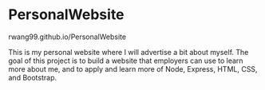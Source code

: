 # PersonalWebsite

rwang99.github.io/PersonalWebsite

This is my personal website where I will advertise a bit about myself. The goal of this project is to build a website that employers can use to learn more about me, and to apply and learn more of Node, Express, HTML, CSS, and Bootstrap. 

 